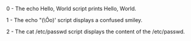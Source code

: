 0 - The echo Hello, World script prints Hello, World.

1 - The echo \"\(\Ôo\)\' script displays a confused smiley.

2 - The cat /etc/passwd script displays the content of the /etc/passwd.
